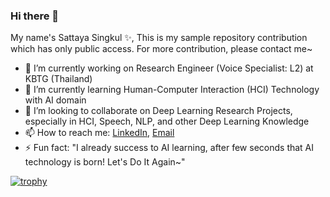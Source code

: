 ### Hi there 👋

My name's Sattaya Singkul ✨,
This is my sample repository contribution which has only public access. For more contribution, please contact me~

- 🔭 I’m currently working on Research Engineer (Voice Specialist: L2) at KBTG (Thailand)
- 🌱 I’m currently learning Human-Computer Interaction (HCI) Technology with AI domain
- 👯 I’m looking to collaborate on Deep Learning Research Projects, especially in HCI, Speech, NLP, and other Deep Learning Knowledge
- 📫 How to reach me: [LinkedIn](https://www.linkedin.com/in/sattaya-singkul/), [Email](joeysattaya@hotmail.com)
- ⚡ Fun fact: "I already success to AI learning, after few seconds that AI technology is born! Let's Do It Again~"

[![trophy](https://github-profile-trophy.vercel.app/?username=JoesSattes&theme=onedark&rank=-C,-B)](https://github.com/JoesSattes)

<!--
**JoesSattes/JoesSattes** is a ✨ _special_ ✨ repository because its `README.md` (this file) appears on your GitHub profile.

Here are some ideas to get you started:

- 🔭 I’m currently working on ...
- 🌱 I’m currently learning ...
- 👯 I’m looking to collaborate on ...
- 🤔 I’m looking for help with ...
- 💬 Ask me about ...
- 📫 How to reach me: ...
- 😄 Pronouns: ...
- ⚡ Fun fact: ...
-->

